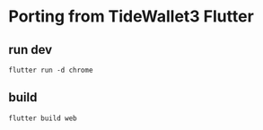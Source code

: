 # Porting from TideWallet3 Flutter

## run dev
```
flutter run -d chrome
```

## build
```
flutter build web
```